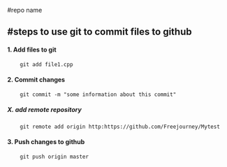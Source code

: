 #repo name

#steps to use git to commit files to github
---

#### 1. Add files to git

```
    git add file1.cpp
```

#### 2. Commit changes

```
    git commit -m "some information about this commit"
```

##### X. add remote repository

```
    git remote add origin http:https://github.com/Freejourney/Mytest
```

#### 3. Push changes to github

```
    git push origin master
```
